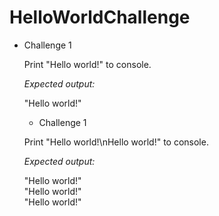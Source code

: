 # HelloWorldChallenge

 * Challenge 1

   Print "Hello world!" to console.
   
   *Expected output:*
   
   "Hello world!"
   
    * Challenge 1

   Print "Hello world!\nHello world!" to console.
   
   *Expected output:*
   
   "Hello world!"<br />"Hello world!"<br />"Hello world!"
